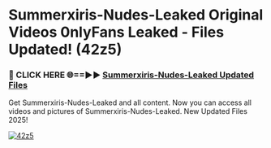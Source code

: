 # Summerxiris-Nudes-Leaked Original Videos 0nlyFans Leaked - Files Updated! (42z5)

<h3>🔴 CLICK HERE 🌐==►► <a href="https://tinyurl.com/yc6ubb5a" rel="nofollow">Summerxiris-Nudes-Leaked Updated Files</a></h3>

Get Summerxiris-Nudes-Leaked and all content. Now you can access all videos and pictures of Summerxiris-Nudes-Leaked. New Updated Files 2025!

[![42z5](https://i.imgur.com/7eu0CRL.gif)](https://tinyurl.com/yc6ubb5a)
